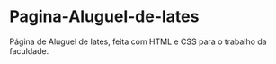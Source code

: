 # Pagina-Aluguel-de-Iates
 Página de Aluguel de Iates, feita com HTML e CSS para o trabalho da faculdade.
